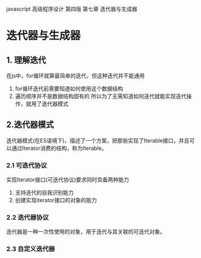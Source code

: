 javascript 高级程序设计 第四版 第七章 迭代器与生成器
# 迭代器与生成器
## 1. 理解迭代
在js中，for循环就算最简单的迭代，但这种迭代并不能通用
1. for循环迭代前需要知道如何使用这个数据结构
2. 遍历顺序并不是数据结构固有的
所以为了无需知道如何迭代就能实现迭代操作，就用了迭代器模式
## 2.迭代器模式
迭代器模式(在ES语境下)，描述了一个方案，把那些实现了Iterable接口，并且可以通过Iterator消费的结构，称为Iterable。
### 2.1 可迭代协议
实现Iterator接口(可迭代协议)要求同时具备两种能力
1. 支持迭代的自我识别能力
2. 创建实现iterator接口的对象的能力
### 2.2 迭代器协议
迭代器是一种一次性使用的对象，用于迭代与其关联的可迭代对象。
### 2.3 自定义迭代器


